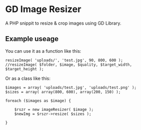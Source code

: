 GD Image Resizer
===

A PHP snippit to resize & crop images using GD Library.

Example useage
---------------

You can use it as a function like this:

```
resizeImage( 'uploads/', 'test.jpg', 90, 800, 600 );
//resizeImage( $folder, $image, $quality, $target_width, $target_height );
```

Or as a class like this:

```
$images = array( 'uploads/test.jpg', 'uploads/test.png' );
$sizes = array( array(800, 600), array(200, 150) );

foreach ($images as $image) {

	$rszr = new imageResizer( $image );
	$newImg = $rszr->resize( $sizes );

}
```
